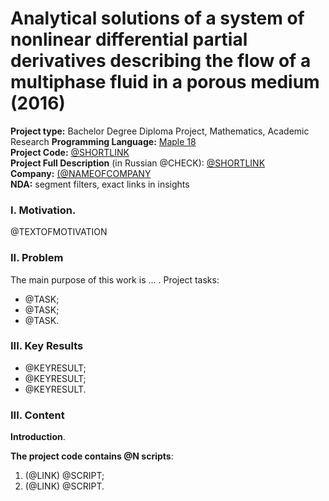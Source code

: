 # Analytical solutions of a system of nonlinear differential partial derivatives describing the flow of a multiphase fluid in a porous medium (2016)
**Project type:** Bachelor Degree Diploma Project, Mathematics, Academic Research
**Programming Language:** [Maple 18](https://en.wikipedia.org/wiki/Maple_(software))  
**Project Сode:** [@SHORTLINK](@LINK)   
**Project Full Description** (in Russian @CHECK): [@SHORTLINK](@LINK)  
**Company:** [(@NAMEOFCOMPANY](@LINK)  
**NDA:** segment filters, exact links in insights 

### I. Motivation.
@TEXTOFMOTIVATION

### II. Problem
The main purpose of this work is ... .
Project tasks:
* @TASK;  
* @TASK;  
* @TASK.

### III. Key Results 
* @KEYRESULT;  
* @KEYRESULT;  
* @KEYRESULT.

### III. Content
**Introduction**. 

**The project code contains @N scripts**:
1. (@LINK) @SCRIPT;  
2. (@LINK) @SCRIPT.
